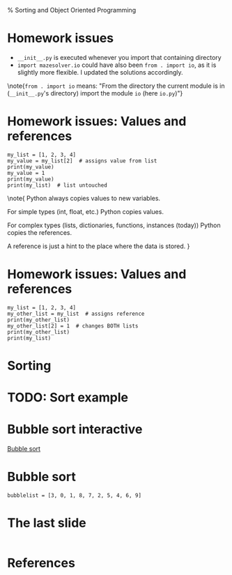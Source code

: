 % Sorting and Object Oriented Programming


# Homework issues

- `__init__.py` is executed whenever you import that containing directory
- `import mazesolver.io` could have also been `from . import io`, as it is
  slightly more flexible. I updated the solutions accordingly.

\note{`from . import io` means: "From the directory the current module is in (`__init__.py`'s directory) import the module `io` (here `io.py`)"}


# Homework issues: Values and references

```{ .python .exec }
my_list = [1, 2, 3, 4]
my_value = my_list[2]  # assigns value from list
print(my_value)
my_value = 1
print(my_value)
print(my_list)  # list untouched
```

\note{
Python always copies values to new variables.

For simple types (int, float, etc.) Python copies values.

For complex types (lists, dictionaries, functions, instances (today)) Python copies the references.

A reference is just a hint to the place where the data is stored.
}


# Homework issues: Values and references

```{ .python .exec }
my_list = [1, 2, 3, 4]
my_other_list = my_list  # assigns reference
print(my_other_list)
my_other_list[2] = 1  # changes BOTH lists
print(my_other_list)
print(my_list)
```


# Sorting

# TODO: Sort example

# Bubble sort interactive

[Bubble sort](https://www.youtube.com/watch?v=lyZQPjUT5B4)


# Bubble sort

```{ .python .exec }
bubblelist = [3, 0, 1, 8, 7, 2, 5, 4, 6, 9]
```

# The last slide

![]()


# References
